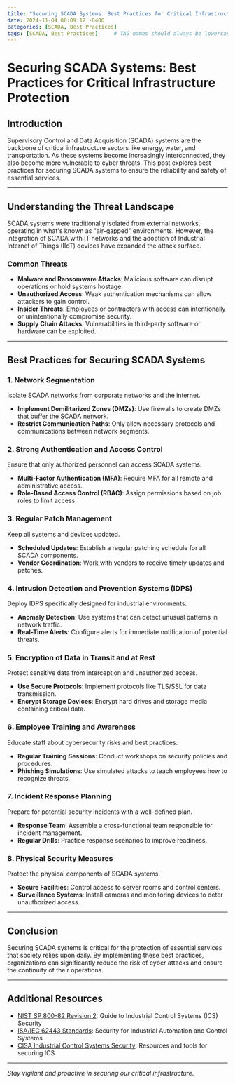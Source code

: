 ```yaml
---
title: "Securing SCADA Systems: Best Practices for Critical Infrastructure Protection"
date: 2024-11-04 08:09:12 -0400
categories: [SCADA, Best Practices]
tags: [SCADA, Best Practices]     # TAG names should always be lowercase
---
```


# Securing SCADA Systems: Best Practices for Critical Infrastructure Protection

## Introduction

Supervisory Control and Data Acquisition (SCADA) systems are the backbone of critical infrastructure sectors like energy, water, and transportation. As these systems become increasingly interconnected, they also become more vulnerable to cyber threats. This post explores best practices for securing SCADA systems to ensure the reliability and safety of essential services.

---

## Understanding the Threat Landscape

SCADA systems were traditionally isolated from external networks, operating in what's known as "air-gapped" environments. However, the integration of SCADA with IT networks and the adoption of Industrial Internet of Things (IIoT) devices have expanded the attack surface.

### Common Threats

- **Malware and Ransomware Attacks**: Malicious software can disrupt operations or hold systems hostage.
- **Unauthorized Access**: Weak authentication mechanisms can allow attackers to gain control.
- **Insider Threats**: Employees or contractors with access can intentionally or unintentionally compromise security.
- **Supply Chain Attacks**: Vulnerabilities in third-party software or hardware can be exploited.

---

## Best Practices for Securing SCADA Systems

### 1. Network Segmentation

Isolate SCADA networks from corporate networks and the internet.

- **Implement Demilitarized Zones (DMZs)**: Use firewalls to create DMZs that buffer the SCADA network.
- **Restrict Communication Paths**: Only allow necessary protocols and communications between network segments.

### 2. Strong Authentication and Access Control

Ensure that only authorized personnel can access SCADA systems.

- **Multi-Factor Authentication (MFA)**: Require MFA for all remote and administrative access.
- **Role-Based Access Control (RBAC)**: Assign permissions based on job roles to limit access.

### 3. Regular Patch Management

Keep all systems and devices updated.

- **Scheduled Updates**: Establish a regular patching schedule for all SCADA components.
- **Vendor Coordination**: Work with vendors to receive timely updates and patches.

### 4. Intrusion Detection and Prevention Systems (IDPS)

Deploy IDPS specifically designed for industrial environments.

- **Anomaly Detection**: Use systems that can detect unusual patterns in network traffic.
- **Real-Time Alerts**: Configure alerts for immediate notification of potential threats.

### 5. Encryption of Data in Transit and at Rest

Protect sensitive data from interception and unauthorized access.

- **Use Secure Protocols**: Implement protocols like TLS/SSL for data transmission.
- **Encrypt Storage Devices**: Encrypt hard drives and storage media containing critical data.

### 6. Employee Training and Awareness

Educate staff about cybersecurity risks and best practices.

- **Regular Training Sessions**: Conduct workshops on security policies and procedures.
- **Phishing Simulations**: Use simulated attacks to teach employees how to recognize threats.

### 7. Incident Response Planning

Prepare for potential security incidents with a well-defined plan.

- **Response Team**: Assemble a cross-functional team responsible for incident management.
- **Regular Drills**: Practice response scenarios to improve readiness.

### 8. Physical Security Measures

Protect the physical components of SCADA systems.

- **Secure Facilities**: Control access to server rooms and control centers.
- **Surveillance Systems**: Install cameras and monitoring devices to deter unauthorized access.

---

## Conclusion

Securing SCADA systems is critical for the protection of essential services that society relies upon daily. By implementing these best practices, organizations can significantly reduce the risk of cyber attacks and ensure the continuity of their operations.

---

## Additional Resources

- [NIST SP 800-82 Revision 2](https://csrc.nist.gov/publications/detail/sp/800-82/rev-2/final): Guide to Industrial Control Systems (ICS) Security
- [ISA/IEC 62443 Standards](https://isa.org/isa99): Security for Industrial Automation and Control Systems
- [CISA Industrial Control Systems Security](https://www.cisa.gov/ics): Resources and tools for securing ICS

---

*Stay vigilant and proactive in securing our critical infrastructure.*